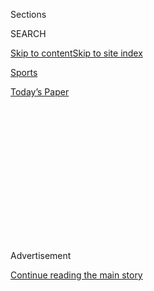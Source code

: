 <div id="app">

<div>

<div>

<div>

<div class="NYTAppHideMasthead css-1q2w90k e1suatyy0">

<div class="section css-ui9rw0 e1suatyy2">

<div class="css-eph4ug er09x8g0">

<div class="css-6n7j50">

</div>

<span class="css-1dv1kvn">Sections</span>

<div class="css-10488qs">

<span class="css-1dv1kvn">SEARCH</span>

</div>

[Skip to content](#site-content)[Skip to site
index](#site-index)

</div>

<div id="masthead-section-label" class="css-1wr3we4 eaxe0e00">

[Sports](https://www.nytimes.com/section/sports)

</div>

<div class="css-10698na e1huz5gh0">

</div>

</div>

<div id="masthead-bar-one" class="section hasLinks css-15hmgas e1csuq9d3">

<div class="css-uqyvli e1csuq9d0">

</div>

<div class="css-1uqjmks e1csuq9d1">

</div>

<div class="css-9e9ivx">

[](https://myaccount.nytimes.com/auth/login?response_type=cookie&client_id=vi)

</div>

<div class="css-1bvtpon e1csuq9d2">

[Today’s
Paper](https://www.nytimes.com/section/todayspaper)

</div>

</div>

</div>

</div>

<div data-aria-hidden="false">

<div id="site-content" data-role="main">

<div>

<div class="css-1aor85t" style="opacity:0.000000001;z-index:-1;visibility:hidden">

<div class="css-1hqnpie">

<div class="css-epjblv">

<span class="css-17xtcya">[Sports](/section/sports)</span><span class="css-x15j1o">|</span><span class="css-fwqvlz">Britain
Tried to Bring Fans Back to Indoor Sports. That Lasted a
Day.</span>

</div>

<div class="css-k008qs">

<div class="css-1iwv8en">

<span class="css-18z7m18"></span>

<div>

</div>

</div>

<span class="css-1n6z4y">https://nyti.ms/30lksBX</span>

<div class="css-1705lsu">

<div class="css-4xjgmj">

<div class="css-4skfbu" data-role="toolbar" data-aria-label="Social Media Share buttons, Save button, and Comments Panel with current comment count" data-testid="share-tools">

  - 
  - 
  - 
  - 
    
    <div class="css-6n7j50">
    
    </div>

  - 

</div>

</div>

</div>

</div>

</div>

</div>

<div id="NYT_TOP_BANNER_REGION" class="css-13pd83m">

</div>

<div id="top-wrapper" class="css-1sy8kpn">

<div id="top-slug" class="css-l9onyx">

Advertisement

</div>

[Continue reading the main
story](#after-top)

<div class="ad top-wrapper" style="text-align:center;height:100%;display:block;min-height:250px">

<div id="top" class="place-ad" data-position="top" data-size-key="top">

</div>

</div>

<div id="after-top">

</div>

</div>

<div>

<div id="sponsor-wrapper" class="css-1hyfx7x">

<div id="sponsor-slug" class="css-19vbshk">

Supported by

</div>

[Continue reading the main
story](#after-sponsor)

<div id="sponsor" class="ad sponsor-wrapper" style="text-align:center;height:100%;display:block">

</div>

<div id="after-sponsor">

</div>

</div>

<div class="css-186x18t">

</div>

<div class="css-1vkm6nb ehdk2mb0">

# Britain Tried to Bring Fans Back to Indoor Sports. That Lasted a Day.

</div>

The world snooker championship welcomed spectators last week, part of a
pilot program that offered hope to other events eager to follow suit. A
few hours later, the government pulled the plug.

<div class="css-79elbk" data-testid="photoviewer-wrapper">

<div class="css-z3e15g" data-testid="photoviewer-wrapper-hidden">

</div>

<div class="css-1a48zt4 ehw59r15" data-testid="photoviewer-children">

![<span class="css-16f3y1r e13ogyst0" data-aria-hidden="true">Social
distancing and small crowds were the order of the day when the world
snooker championship opened on Friday. A day later, the fans were
gone.</span><span class="css-cnj6d5 e1z0qqy90" itemprop="copyrightHolder"><span class="css-1ly73wi e1tej78p0">Credit...</span><span><span>Benjamin
Mole</span></span></span>](https://static01.nyt.com/images/2020/08/03/sports/02snooker1-print/merlin_175172742_296e5fcb-9743-4a0b-8e74-cf0e5ac34d90-articleLarge.jpg?quality=75&auto=webp&disable=upscale)

</div>

</div>

<div class="css-18e8msd">

<div class="css-vp77d3 epjyd6m0">

<div class="css-1baulvz">

By [<span class="css-1baulvz last-byline" itemprop="name">Karen
Crouse</span>](https://www.nytimes.com/by/karen-crouse)

</div>

</div>

  - Aug. 2,
    2020

  - 
    
    <div class="css-4xjgmj">
    
    <div class="css-d8bdto" data-role="toolbar" data-aria-label="Social Media Share buttons, Save button, and Comments Panel with current comment count" data-testid="share-tools">
    
      - 
      - 
      - 
      - 
        
        <div class="css-6n7j50">
        
        </div>
    
      - 
    
    </div>
    
    </div>

</div>

</div>

<div class="section meteredContent css-1r7ky0e" name="articleBody" itemprop="articleBody">

<div class="css-1fanzo5 StoryBodyCompanionColumn">

<div class="css-53u6y8">

SHEFFIELD, England — The 2020 world snooker championship, which began on
Friday, had a familiar feel. The stage of the intimate Crucible Theatre,
the event’s home for more than 40 years, was bathed in klieg lights, the
green cloth of the snooker tables and the red carpeting so brightly
illuminated it was like stepping inside a Skittles bag. Judd Trump was
back to defend his title, and for the first time in months, there were
fans in the seats.

On opening night, the event had a bigger audience than the one in the
theater. Originally scheduled for April but delayed by the coronavirus
pandemic, it had been designated by the British government as the first
indoor test event for the phased return of live crowds. That made the
championship, a staple of the British sports scene and a riveting
television mini-series with a global audience of more than 300 million,
suddenly of great interest to leagues and championship organizers in
dozens of other sports, especially those held indoors, all of them
invested economically and emotionally in the return of spectators.

How well the 17-day championship fared with a reduced fan presence, they
knew, might set the stage for similar experiments in other sports in
other places, like basketball and hockey in Europe and netball and
badminton in Asia.

</div>

</div>

<div class="css-1fanzo5 StoryBodyCompanionColumn">

<div class="css-53u6y8">

The experiment lasted one day, undone by outside forces, renewed virus
fears and governmental second thoughts.

</div>

</div>

<div class="css-79elbk" data-testid="photoviewer-wrapper">

<div class="css-z3e15g" data-testid="photoviewer-wrapper-hidden">

</div>

<div class="css-1a48zt4 ehw59r15" data-testid="photoviewer-children">

![<span class="css-16f3y1r e13ogyst0" data-aria-hidden="true">Fans were
required to wear masks, but were allowed to remove them once they took
their
seats.</span><span class="css-cnj6d5 e1z0qqy90" itemprop="copyrightHolder"><span class="css-1ly73wi e1tej78p0">Credit...</span><span>Benjamin
Mole</span></span>](https://static01.nyt.com/images/2020/08/03/sports/02snooker2-print/merlin_175172757_844bcb8c-18fc-49f1-bc8c-61b07553ce9b-articleLarge.jpg?quality=75&auto=webp&disable=upscale)

</div>

</div>

<div class="css-1fanzo5 StoryBodyCompanionColumn">

<div class="css-53u6y8">

“You can feel that something is not quite right,” Trump said.

Ticket-holding fans, who were not subjected to temperature checks or
testing before entering the theater, emerged from Friday’s three
sessions and spoke of the subdued atmosphere, as if their church had
turned into a funeral parlor. There had been only 137 spectators at the
first night session, including a few family members and friends of
Trump’s who watched him [close out his first-round
match](http://livescores.worldsnookerdata.com/Matches/Result/14139/764763/betfred-world-championship-2020).

To make the test event happen, the World Snooker Tour had walled off its
event as well as it could. It instituted regular coronavirus testing for
players, their support staff, contractors and television personnel, and
competitors were urged to maintain proper social distancing measures and
to self-isolate as much as possible.

Hand sanitizer was as ubiquitous as cue chalk, and the spectators
holding tickets for each session — limited to 300, about a third of the
Crucible Theatre’s capacity — were required to provide contact tracing
information and to wear face coverings until they were in their seats.
Some of the restrictions defied logic. There were no concession stands,
the better to limit interactions between strangers, but one fan in the
evening match, in desperate need of a pick-me-up, left the arena briefly
and slipped into a convenience store around the corner for a coffee that
he brought back to his seat.

The one factor the tour could not control, however, was the behavior of
those well outside the theater. This led to the surreal juxtaposition
Friday of the prime minister of Britain, Boris Johnson, announcing a
policy U-turn and the end of the pilot program for live sports during a
news conference at the same moment that, roughly 180 miles away,
spectators were watching Trump and Tom Ford play the first nine frames
of their match.

</div>

</div>

<div class="css-1fanzo5 StoryBodyCompanionColumn">

<div class="css-53u6y8">

Citing concerns about a second coronavirus outbreak and rising infection
numbers, Johnson announced that he was ordering a halt to the programs
the government had approved for select snooker, horse racing and cricket
events.

“We can’t just ignore this evidence,” Johnson said. The restrictions
will remain in place for at least two weeks, leaving a glimmer of hope
for snooker fans that they might still get to see their favorite players
in person before the championship
ends.

</div>

</div>

<div class="css-79elbk" data-testid="photoviewer-wrapper">

<div class="css-z3e15g" data-testid="photoviewer-wrapper-hidden">

</div>

<div class="css-1a48zt4 ehw59r15" data-testid="photoviewer-children">

<div class="css-1xdhyk6 erfvjey0">

<span class="css-1ly73wi e1tej78p0">Image</span>

<div class="css-zjzyr8">

<div data-testid="lazyimage-container" style="height:257.77777777777777px">

</div>

</div>

</div>

<span class="css-16f3y1r e13ogyst0" data-aria-hidden="true">The
championship runs for 17 days. The government’s new restrictions on
public events were to be in place for two
weeks.</span><span class="css-cnj6d5 e1z0qqy90" itemprop="copyrightHolder"><span class="css-1ly73wi e1tej78p0">Credit...</span><span>Benjamin
Mole</span></span>

</div>

</div>

<div class="css-1fanzo5 StoryBodyCompanionColumn">

<div class="css-53u6y8">

The government’s policy shift came a day after a snooker player with a
high profile, the five-time world champion Ronnie O’Sullivan, had
referred to the players as “lab rats” in an interview. O’Sullivan, who
opened play on Sunday, made his comments in a video teleconference with
reporters, but many suspected his words were directed at government
officials.

<div id="NYT_MAIN_CONTENT_2_REGION" class="css-9tf9ac">

<div>

<div id="styln-prism-freeform-1595872471455" class="section interactive-content interactive-size-medium css-1ftcdic">

<div class="css-17ih8de interactive-body">

<div id="prism-freeform-block-29614" class="css-19mumt8" data-role="complementary" data-storyline="The Games Resume" data-truncated="false" tabindex="0">

<div class="css-a8d9oz">

<div>

### The Games Resume

#### Sports and the Virus

Updated Aug. 4, 2020

Here’s what’s happening as the world of sports slowly comes back to
life:

  -   - As the virus spreads through baseball, [so does
        frustration](https://www.nytimes.com/2020/08/03/sports/baseball/mlb-coronavirus-outbreak.html?action=click&pgtype=Article&state=default&region=MAIN_CONTENT_2&context=storylines_keepup).
        Series have been postponed, teams have been quarantined and road
        trips have been rerouted in a season that has been defined above
        all by its precariousness.
      - On all but the two biggest courts, automated line calls [will
        replace human
        judges](https://www.nytimes.com/2020/08/03/sports/tennis/us-open-hawkeye-line-judges.html?action=click&pgtype=Article&state=default&region=MAIN_CONTENT_2&context=storylines_keepup)
        at the U.S. Open to reduce the number of people on site during
        the pandemic.
      - Mets star Yoenis Cespedes is healthy, but [has decided to opt
        out](https://www.nytimes.com/2020/08/02/sports/baseball/Yoenis-cespedes-opt-out-rule.html?action=click&pgtype=Article&state=default&region=MAIN_CONTENT_2&context=storylines_keepup)
        of the 2020 baseball season for Covid-related reasons.

<div id="styln-survey-component-29614" class="styln-survey-component">

</div>

</div>

</div>

</div>

</div>

</div>

</div>

</div>

“He does carry a huge amount of influence in the U.K.,” Shaun Murphy,
the 2005 world champion, said. “When he speaks, people listen.”

Murphy, whose first match is scheduled for Monday, said he was
comfortable performing in front of fans again. But not every player felt
that way. Anthony Hamilton, who qualified for the field of 32 but
expressed reservations about competing because he has chronic asthma,
withdrew from the event on Thursday. Hamilton argued that the decision
to phase in fans was premature.

“They said it was a trial, and for me that word underlines everything,”
Murphy said.

The crowd at Friday’s morning session included two local snooker
enthusiasts, James Arthur and Karl Brownlow, who emerged from the arena
looking disoriented in the 90-degree heat. The men said they have been
regulars for decades at the event, which has been held annually at the
Crucible since 1977.

</div>

</div>

<div class="css-1fanzo5 StoryBodyCompanionColumn">

<div class="css-53u6y8">

“Usually people are breathing down your neck,” Arthur said, “but the
atmosphere was totally muted today.”

Even when the Crucible is packed and the fans in the first row are close
enough to nearly reach out and touch the players, the atmosphere at
snooker — a billiards game played on a 6-foot-by-12-foot table and
scored by players’ pocketing 21 colored balls [to earn
points](https://www.youtube.com/watch?v=CjSWUTkupQo) — can have the
solemnity of a church service.

Spectators clap for well-executed shots, but it can grow so quiet at
tense moments that the players can hear a commentator’s voice leaking
from a front-row fan’s earpiece. Fans don’t often open their mouths
unless it’s to cough, which in normal times can make spectators feel,
rather bizarrely, as if they were sitting in a doctor’s office and a
snooker match broke out.

When O’Sullivan spoke to reporters last week, he recounted the
experience of riding in an elevator with someone who started coughing.
It reminded him, he said, of the risk every player is taking to compete.
His mother, Maria, has pneumonia, O’Sullivan said, and he worries about
infecting
her.

</div>

</div>

<div class="css-79elbk" data-testid="photoviewer-wrapper">

<div class="css-z3e15g" data-testid="photoviewer-wrapper-hidden">

</div>

<div class="css-1a48zt4 ehw59r15" data-testid="photoviewer-children">

<div class="css-1xdhyk6 erfvjey0">

<span class="css-1ly73wi e1tej78p0">Image</span>

<div class="css-zjzyr8">

<div data-testid="lazyimage-container" style="height:257.1333333333334px">

</div>

</div>

</div>

<span class="css-16f3y1r e13ogyst0" data-aria-hidden="true">Plexiglass
barriers between players’ chairs were among the
precautions.</span><span class="css-cnj6d5 e1z0qqy90" itemprop="copyrightHolder"><span class="css-1ly73wi e1tej78p0">Credit...</span><span>Benjamin
Mole</span></span>

</div>

</div>

<div class="css-1fanzo5 StoryBodyCompanionColumn">

<div class="css-53u6y8">

“I defy anybody, if they have been keeping their distance from people
for four months, to say, ‘Oh, right, now you’ve got to go into a room
full of people,’ unless you have got a death wish, and some people have
in many ways, and they just don’t care,” O’Sullivan said.

And if the general public just don’t care, said Django Fung, Trump’s
manager, it doesn’t matter how many precautions sports leagues take.
“You need the people of the country to be sensible to keep the numbers
down,” he said.

</div>

</div>

<div class="css-1fanzo5 StoryBodyCompanionColumn">

<div class="css-53u6y8">

By the time Fung spoke on Saturday, the government’s edict had dispersed
the small snooker crowd like red balls on a poor opening break.

Hours earlier, Chris Ellis, a security guard at the Crucible, had been
stationed outside the theater’s entrance when a fan with a ticket
approached him. The man explained that he had traveled from Ireland and
had tickets for a week of sessions. How could he get in? he asked.

It was left to Ellis to tell him that he couldn’t. It was a safety shot
he took no joy in executing.

</div>

</div>

<div>

</div>

</div>

<div>

</div>

<div>

</div>

<div>

</div>

<div>

<div id="bottom-wrapper" class="css-1ede5it">

<div id="bottom-slug" class="css-l9onyx">

Advertisement

</div>

[Continue reading the main
story](#after-bottom)

<div id="bottom" class="ad bottom-wrapper" style="text-align:center;height:100%;display:block;min-height:90px">

</div>

<div id="after-bottom">

</div>

</div>

</div>

</div>

</div>

## Site Index

<div>

</div>

## Site Information Navigation

  - [© <span>2020</span> <span>The New York Times
    Company</span>](https://help.nytimes.com/hc/en-us/articles/115014792127-Copyright-notice)

<!-- end list -->

  - [NYTCo](https://www.nytco.com/)
  - [Contact
    Us](https://help.nytimes.com/hc/en-us/articles/115015385887-Contact-Us)
  - [Work with us](https://www.nytco.com/careers/)
  - [Advertise](https://nytmediakit.com/)
  - [T Brand Studio](http://www.tbrandstudio.com/)
  - [Your Ad
    Choices](https://www.nytimes.com/privacy/cookie-policy#how-do-i-manage-trackers)
  - [Privacy](https://www.nytimes.com/privacy)
  - [Terms of
    Service](https://help.nytimes.com/hc/en-us/articles/115014893428-Terms-of-service)
  - [Terms of
    Sale](https://help.nytimes.com/hc/en-us/articles/115014893968-Terms-of-sale)
  - [Site
    Map](https://spiderbites.nytimes.com)
  - [Help](https://help.nytimes.com/hc/en-us)
  - [Subscriptions](https://www.nytimes.com/subscription?campaignId=37WXW)

</div>

</div>

</div>

</div>
